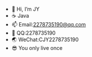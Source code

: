 - 👋 Hi, I’m JY
- ☕️ Java 
- 📫 Email:2278735190@qq.com
- 🐧 QQ:2278735190
- 🌏 WeChat:CJY2278735190
- 😎 You only live once

<!---
JYihed/JYihed is a ✨ special ✨ repository because its `README.md` (this file) appears on your GitHub profile.
You can click the Preview link to take a look at your changes.
--->
